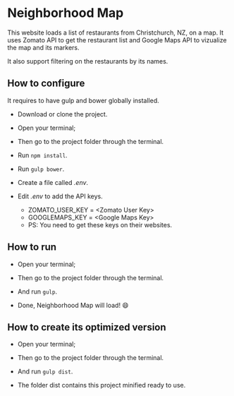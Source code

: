 Neighborhood Map
================

This website loads a list of restaurants from Christchurch, NZ, on
a map. It uses Zomato API to get the restaurant list and Google Maps
API to vizualize the map and its markers.

It also support filtering on the restaurants by its names.

## How to configure

It requires to have gulp and bower globally installed.

* Download or clone the project.

* Open your terminal;

* Then go to the project folder through the terminal.

* Run `npm install`.

* Run `gulp bower`.

* Create a file called _.env_.

* Edit _.env_ to add the API keys.
    * ZOMATO_USER_KEY = \<Zomato User Key\>
    * GOOGLEMAPS_KEY = \<Google Maps Key\>
    * PS: You need to get these keys on their websites.


## How to run

* Open your terminal;

* Then go to the project folder through the terminal.

* And run `gulp`.

* Done, Neighborhood Map will load! :smile:


## How to create its optimized version

* Open your terminal;

* Then go to the project folder through the terminal.

* And run `gulp dist`.

* The folder dist contains this project minified ready to use.